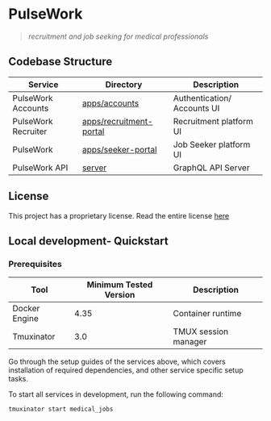 # PulseWork
> *recruitment and job seeking for medical professionals*

## Codebase Structure
| Service             | Directory                                         | Description                     |
|---------------------|---------------------------------------------------|---------------------------------|
| PulseWork Accounts  | [apps/accounts](./apps/accounts)                  | Authentication/ Accounts UI     |
| PulseWork Recruiter | [apps/recruitment-portal](./apps/recruiter-portal)| Recruitment platform UI         |
| PulseWork           | [apps/seeker-portal](./apps/seeker-portal)        | Job Seeker platform UI          |
| PulseWork API       | [server](./server)                                | GraphQL API Server              |


## License
This project has a proprietary license. Read the entire license [here](./README.md)


## Local development- Quickstart

### Prerequisites
| Tool           | Minimum Tested Version  | Description                 |
|----------------|-------------------------|-----------------------------|
| Docker Engine  | 4.35                    | Container runtime           |
| Tmuxinator     | 3.0                     | TMUX session manager        |

Go through the setup guides of the services above, which covers installation of required dependencies,
and other service specific setup tasks.

To start all services in development, run the following command:

```bash
tmuxinator start medical_jobs
```
